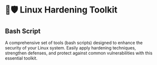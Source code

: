 # 🐧🛡️ Linux Hardening Toolkit

## Bash Script

A comprehensive set of tools (bash scripts) designed to enhance the security of your Linux system.
Easily apply hardening techniques, strengthen defenses, and protect against common vulnerabilities with this essential toolkit.
